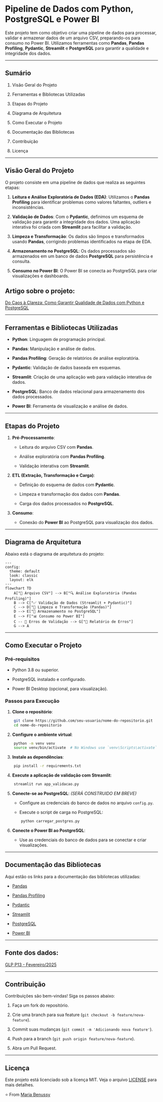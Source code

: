 # Pipeline de Dados com Python, PostgreSQL e Power BI

Este projeto tem como objetivo criar uma pipeline de dados para processar, validar e armazenar dados de um arquivo CSV, preparando-os para consumo no Power BI. Utilizamos ferramentas como  **Pandas**,  **Pandas Profiling**,  **Pydantic**,  **Streamlit**  e  **PostgreSQL**  para garantir a qualidade e integridade dos dados.

----------

## Sumário

1.  Visão Geral do Projeto
    
2.  Ferramentas e Bibliotecas Utilizadas
    
3.  Etapas do Projeto
    
4.  Diagrama de Arquitetura
    
5.  Como Executar o Projeto
    
6.  Documentação das Bibliotecas
    
7.  Contribuição
    
8.  Licença
    

----------

## Visão Geral do Projeto

O projeto consiste em uma pipeline de dados que realiza as seguintes etapas:

1.  **Leitura e Análise Exploratória de Dados (EDA)**: Utilizamos o  **Pandas Profiling**  para identificar problemas como valores faltantes, outliers e inconsistências.
    
2.  **Validação de Dados**: Com o  **Pydantic**, definimos um esquema de validação para garantir a integridade dos dados. Uma aplicação interativa foi criada com  **Streamlit**  para facilitar a validação.
    
3.  **Limpeza e Transformação**: Os dados são limpos e transformados usando  **Pandas**, corrigindo problemas identificados na etapa de EDA.
    
4.  **Armazenamento no PostgreSQL**: Os dados processados são armazenados em um banco de dados  **PostgreSQL**  para persistência e consulta.
    
5.  **Consumo no Power BI**: O Power BI se conecta ao PostgreSQL para criar visualizações e dashboards.
    

## Artigo sobre o projeto: 
[Do Caos à Clareza: Como Garantir Qualidade de Dados com Python e PostgreSQL](https://medium.com/@mariabenussy/do-caos-%C3%A0-clareza-como-garantir-qualidade-de-dados-com-python-e-postgresql-3ecb0c078841)

----------

## Ferramentas e Bibliotecas Utilizadas

-   **Python**: Linguagem de programação principal.
    
-   **Pandas**: Manipulação e análise de dados.
    
-   **Pandas Profiling**: Geração de relatórios de análise exploratória.
    
-   **Pydantic**: Validação de dados baseada em esquemas.
    
-   **Streamlit**: Criação de uma aplicação web para validação interativa de dados.
    
-   **PostgreSQL**: Banco de dados relacional para armazenamento dos dados processados.
    
-   **Power BI**: Ferramenta de visualização e análise de dados.
    

----------

## Etapas do Projeto

1.  **Pré-Processamento**:
    
    -   Leitura do arquivo CSV com  **Pandas**.
        
    -   Análise exploratória com  **Pandas Profiling**.
        
    -   Validação interativa com  **Streamlit**.
        
2.  **ETL (Extração, Transformação e Carga)**:
    
    -   Definição do esquema de dados com  **Pydantic**.
        
    -   Limpeza e transformação dos dados com  **Pandas**.
        
    -   Carga dos dados processados no  **PostgreSQL**.
        
3.  **Consumo**:
    
    -   Conexão do  **Power BI**  ao PostgreSQL para visualização dos dados.
        

----------

## Diagrama de Arquitetura

Abaixo está o diagrama de arquitetura do projeto:

````mermaid 
---
config:
  theme: default
  look: classic
  layout: elk
---
flowchart TD
    A["📁 Arquivo CSV"] --> B["🔍 Análise Exploratória (Pandas Profiling)"]
    B --> C["✅ Validação de Dados (Streamlit + Pydantic)"]
    C --> D["🧹 Limpeza e Transformação (Pandas)"]
    D --> E["💾 Armazenamento no PostgreSQL"]
    E --> F["📊 Consumo no Power BI"]
    C -- 🚫 Erros de Validação --> G["📝 Relatório de Erros"]
    G --> A
````

----------

## Como Executar o Projeto

### Pré-requisitos

-   Python 3.8 ou superior.
    
-   PostgreSQL instalado e configurado.
    
-   Power BI Desktop (opcional, para visualização).
    

### Passos para Execução

1.  **Clone o repositório**:

````bash
    git clone https://github.com/seu-usuario/nome-do-repositorio.git
    cd nome-do-repositorio
````

2.  **Configure o ambiente virtual**:
```bash    
    python -m venv venv
    source venv/bin/activate  # No Windows use `venv\Scripts\activate`
```    
3.  **Instale as dependências**:
```bash    
    pip install -r requirements.txt
```    
4.  **Execute a aplicação de validação com Streamlit**:
```bash    
    streamlit run app_validacao.py
```    
5.  **Conecte-se ao PostgreSQL**: *(SERÁ CONSTRUIDO EM BREVE)*
    
    -   Configure as credenciais do banco de dados no arquivo  `config.py`.
        
    -   Execute o script de carga no PostgreSQL:
    ````bash         
        python carregar_postgres.py
    ````    
6.  **Conecte o Power BI ao PostgreSQL**: 
    
    -   Use as credenciais do banco de dados para se conectar e criar visualizações.
        

----------

## Documentação das Bibliotecas

Aqui estão os links para a documentação das bibliotecas utilizadas:

-   [Pandas](https://pandas.pydata.org/docs/)
    
-   [Pandas Profiling](https://pandas-profiling.ydata.ai/docs/master/)
    
-   [Pydantic](https://docs.pydantic.dev/latest/)
    
-   [Streamlit](https://docs.streamlit.io/)
    
-   [PostgreSQL](https://www.postgresql.org/docs/)
    
-   [Power BI](https://learn.microsoft.com/en-us/power-bi/)
    
----------
## Fonte dos dados: 

[GLP P13 - Fevereiro/2025](https://dados.gov.br/dados/conjuntos-dados/serie-historica-de-precos-de-combustiveis-e-de-glp)

----------

## Contribuição

Contribuições são bem-vindas! Siga os passos abaixo:

1.  Faça um fork do repositório.
    
2.  Crie uma branch para sua feature (`git checkout -b feature/nova-feature`).
    
3.  Commit suas mudanças (`git commit -m 'Adicionando nova feature'`).
    
4.  Push para a branch (`git push origin feature/nova-feature`).
    
5.  Abra um Pull Request.
    

----------

## Licença

Este projeto está licenciado sob a licença MIT. Veja o arquivo  [LICENSE](https://license/)  para mais detalhes.


⭐️ From [Maria Benussy]([https://github.com/seu-username](https://github.com/MBON-py))